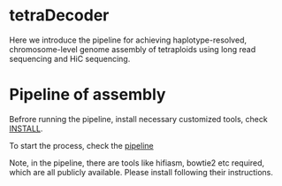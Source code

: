 tetraDecoder
=
Here we introduce the pipeline for achieving haplotype-resolved, chromosome-level genome assembly of tetraploids using long read sequencing and HiC sequencing. 

Pipeline of assembly
=

Befrore running the pipeline, install necessary customized tools, check [INSTALL](https://github.com/HeQSun/tetraDecoder/blob/main/INSTALL).

To start the process, check the [pipeline](https://github.com/HeQSun/tetraDecoder/blob/main/Pipeline.md)

Note, in the pipeline, there are tools like hifiasm, bowtie2 etc required, which are all publicly available. Please install following their instructions.
